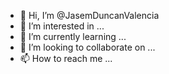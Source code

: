 - 👋 Hi, I’m @JasemDuncanValencia
- 👀 I’m interested in ...
- 🌱 I’m currently learning ...
- 💞️ I’m looking to collaborate on ...
- 📫 How to reach me ...

<!---
JasemDuncanValencia/JasemDuncanValencia is a ✨ special ✨ repository because its `README.md` (this file) appears on your GitHub profile.
You can click the Preview link to take a look at your changes.
--->
